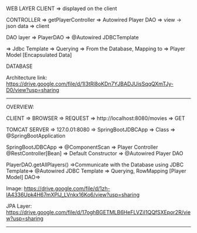 WEB LAYER
CLIENT => displayed on the client

CONTROLLER => getPlayerController => Autowired Player DAO  => view -> json data => client


DAO layer
=> PlayerDAO => @Autowired JDBCTemplate

=> Jdbc Template => Querying => From the Database, Mapping to => Player Model [Encapsulated Data]


DATABASE


Architecture link:
https://drive.google.com/file/d/1I3tRl8oKDn7YJBADJUisSqqQXmTJy-D0/view?usp=sharing

-------------------------------------------------------------------
OVERVIEW:

CLIENT => BROWSER => REQUEST => http://localhost:8080/movies  => GET


TOMCAT SERVER => 127.0.01:8080 => SpringBootJDBCApp => Class => @SpringBootApplication


SpringBootJDBCApp => @ComponentScan => Player Controller @RestController[Bean] => Default Constructor => @Autowired Player DAO


PlayerDAO.getAllPlayers() =>Communicate with the Database using JDBC Template=>  @Autowired JDBC Template => Querying, RowMapping [Player Model] DAO=>

Image:
https://drive.google.com/file/d/1zh-lA4336Upk4H67mXPlJ_LVnkx16Ko6/view?usp=sharing

JPA Layer:
https://drive.google.com/file/d/17oghBGETMLB6HeFLVZiI1QQfSXEpor2R/view?usp=sharing

--------------------------------------------------------------------
